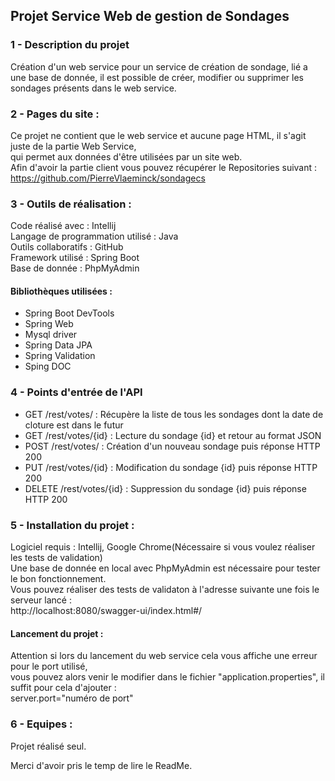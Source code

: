 ## Projet Service Web de gestion de Sondages

### 1 - Description du projet
  
Création d'un web service pour un service de création de sondage, lié a une base de donnée,
il est possible de créer, modifier ou supprimer les sondages présents dans le web service.

### 2 - Pages du site :
Ce projet ne contient que le web service et aucune page HTML, il s'agit juste de la partie Web Service,  
qui permet aux données d'être utilisées par un site web.  
Afin d'avoir la partie client vous pouvez récupérer le Repositories suivant :
https://github.com/PierreVlaeminck/sondagecs


### 3 - Outils de réalisation :
Code réalisé avec : Intellij  
Langage de programmation utilisé : Java  
Outils collaboratifs : GitHub  
Framework utilisé : Spring Boot  
Base de donnée : PhpMyAdmin

#### Bibliothèques utilisées :
- Spring Boot DevTools  
- Spring Web  
- Mysql driver  
- Spring Data JPA  
- Spring Validation  
- Sping DOC  

### 4 - Points d'entrée de l'API

- GET /rest/votes/ : Récupère la liste de tous les sondages dont la date de cloture est dans le futur
- GET /rest/votes/{id} : Lecture du sondage {id} et retour au format JSON
- POST /rest/votes/ : Création d'un nouveau sondage puis réponse HTTP 200
- PUT /rest/votes/{id} : Modification du sondage {id} puis réponse HTTP 200
- DELETE /rest/votes/{id} : Suppression du sondage {id} puis réponse HTTP 200

### 5 - Installation du projet :
Logiciel requis : Intellij, Google Chrome(Nécessaire si vous voulez réaliser les tests de validation)  
Une base de donnée en local avec PhpMyAdmin est nécessaire pour tester le bon fonctionnement.  
Vous pouvez réaliser des tests de validaton à l'adresse suivante une fois le serveur lancé :  
http://localhost:8080/swagger-ui/index.html#/

#### Lancement du projet :
Attention si lors du lancement du web service cela vous affiche une erreur pour le port utilisé,  
vous pouvez alors venir le modifier dans le fichier "application.properties", il suffit pour cela d'ajouter :  
server.port="numéro de port"

### 6 - Equipes :
Projet réalisé seul.

Merci d'avoir pris le temp de lire le ReadMe.